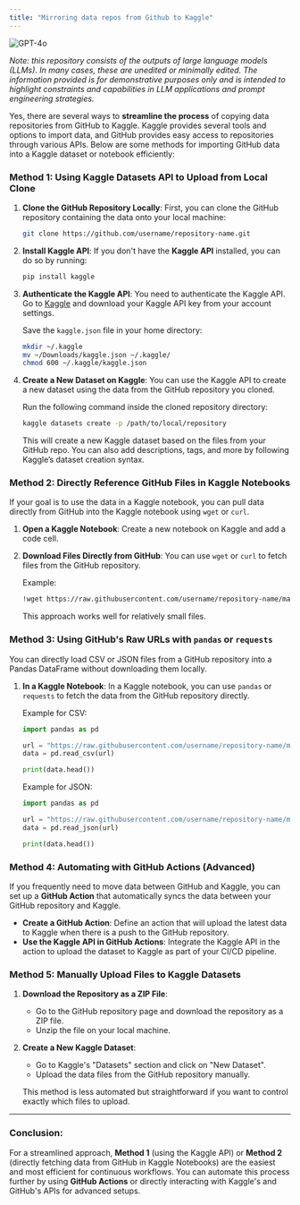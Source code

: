 ```yaml
---
title: "Mirroring data repos from Github to Kaggle"
---
```

![GPT-4o](https://img.shields.io/badge/GPT--4o-3333FF?style=for-the-badge&logo=openai&logoColor=white)



*Note: this repository consists of the outputs of large language models (LLMs). In many cases, these are unedited or minimally edited. The information provided is for demonstrative purposes only and is intended to highlight constraints and capabilities in LLM applications and prompt engineering strategies.*


Yes, there are several ways to **streamline the process** of copying data repositories from GitHub to Kaggle. Kaggle provides several tools and options to import data, and GitHub provides easy access to repositories through various APIs. Below are some methods for importing GitHub data into a Kaggle dataset or notebook efficiently:

### Method 1: **Using Kaggle Datasets API to Upload from Local Clone**
1. **Clone the GitHub Repository Locally**:
   First, you can clone the GitHub repository containing the data onto your local machine:
   ```bash
   git clone https://github.com/username/repository-name.git
   ```

2. **Install Kaggle API**:
   If you don't have the **Kaggle API** installed, you can do so by running:
   ```bash
   pip install kaggle
   ```

3. **Authenticate the Kaggle API**:
   You need to authenticate the Kaggle API. Go to [Kaggle](https://www.kaggle.com/) and download your Kaggle API key from your account settings.

   Save the `kaggle.json` file in your home directory:
   ```bash
   mkdir ~/.kaggle
   mv ~/Downloads/kaggle.json ~/.kaggle/
   chmod 600 ~/.kaggle/kaggle.json
   ```

4. **Create a New Dataset on Kaggle**:
   You can use the Kaggle API to create a new dataset using the data from the GitHub repository you cloned.

   Run the following command inside the cloned repository directory:
   ```bash
   kaggle datasets create -p /path/to/local/repository
   ```

   This will create a new Kaggle dataset based on the files from your GitHub repo. You can also add descriptions, tags, and more by following Kaggle’s dataset creation syntax.

### Method 2: **Directly Reference GitHub Files in Kaggle Notebooks**
If your goal is to use the data in a Kaggle notebook, you can pull data directly from GitHub into the Kaggle notebook using `wget` or `curl`.

1. **Open a Kaggle Notebook**:
   Create a new notebook on Kaggle and add a code cell.

2. **Download Files Directly from GitHub**:
   You can use `wget` or `curl` to fetch files from the GitHub repository.

   Example:
   ```bash
   !wget https://raw.githubusercontent.com/username/repository-name/main/data/airpollution.json
   ```

   This approach works well for relatively small files.

### Method 3: **Using GitHub's Raw URLs with `pandas` or `requests`**
You can directly load CSV or JSON files from a GitHub repository into a Pandas DataFrame without downloading them locally.

1. **In a Kaggle Notebook**:
   In a Kaggle notebook, you can use `pandas` or `requests` to fetch the data from the GitHub repository directly.

   Example for CSV:
   ```python
   import pandas as pd

   url = "https://raw.githubusercontent.com/username/repository-name/main/data/airpollution.csv"
   data = pd.read_csv(url)

   print(data.head())
   ```

   Example for JSON:
   ```python
   import pandas as pd

   url = "https://raw.githubusercontent.com/username/repository-name/main/data/airpollution.json"
   data = pd.read_json(url)

   print(data.head())
   ```

### Method 4: **Automating with GitHub Actions (Advanced)**
If you frequently need to move data between GitHub and Kaggle, you can set up a **GitHub Action** that automatically syncs the data between your GitHub repository and Kaggle.

- **Create a GitHub Action**: Define an action that will upload the latest data to Kaggle when there is a push to the GitHub repository.
- **Use the Kaggle API in GitHub Actions**: Integrate the Kaggle API in the action to upload the dataset to Kaggle as part of your CI/CD pipeline.

### Method 5: **Manually Upload Files to Kaggle Datasets**
1. **Download the Repository as a ZIP File**:
   - Go to the GitHub repository page and download the repository as a ZIP file.
   - Unzip the file on your local machine.

2. **Create a New Kaggle Dataset**:
   - Go to Kaggle's "Datasets" section and click on "New Dataset".
   - Upload the data files from the GitHub repository manually.

   This method is less automated but straightforward if you want to control exactly which files to upload.

---

### Conclusion:
For a streamlined approach, **Method 1** (using the Kaggle API) or **Method 2** (directly fetching data from GitHub in Kaggle Notebooks) are the easiest and most efficient for continuous workflows. You can automate this process further by using **GitHub Actions** or directly interacting with Kaggle's and GitHub's APIs for advanced setups.